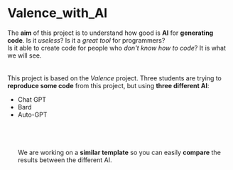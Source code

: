 # Valence_with_AI



The **aim** of this project is to understand how good is **AI** for **generating code**. Is it *useless*? Is it a *great tool* for programmers?
<br>Is it able to create code for people who *don't know how to code*? It is what we will see.
<br><br><br>
This project is based on the *Valence* project. Three students are trying to **reproduce some code** from this project, but using **three different AI**:
- Chat GPT
- Bard
- Auto-GPT
<br><br><br><br><br>
We are working on a **similar template** so you can easily **compare** the results between the different AI.
